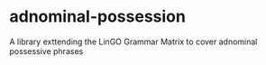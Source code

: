 # adnominal-possession
A library exttending the LinGO Grammar Matrix to cover adnominal possessive phrases
